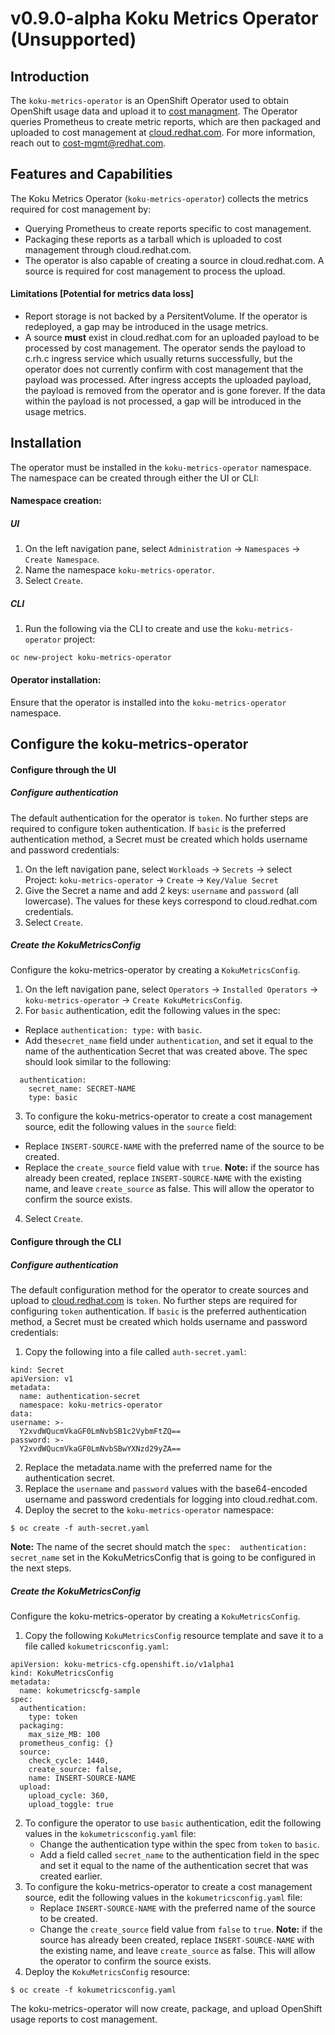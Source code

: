 # v0.9.0-alpha Koku Metrics Operator (Unsupported)
## Introduction
The `koku-metrics-operator` is an OpenShift Operator used to obtain OpenShift usage data and upload it to [cost managment](https://access.redhat.com/documentation/en-us/openshift_container_platform/4.5/html/getting_started_with_cost_management/assembly_introduction_cost_management). The Operator queries Prometheus to create metric reports, which are then packaged and uploaded to cost management at [cloud.redhat.com](https://cloud.redhat.com). For more information, reach out to <cost-mgmt@redhat.com>.
## Features and Capabilities
The Koku Metrics Operator (`koku-metrics-operator`) collects the metrics required for cost management by:
* Querying Prometheus to create reports specific to cost management.
* Packaging these reports as a tarball which is uploaded to cost management through cloud.redhat.com.
* The operator is also capable of creating a source in cloud.redhat.com. A source is required for cost management to process the upload.
#### Limitations [Potential for metrics data loss]
* Report storage is not backed by a PersitentVolume. If the operator is redeployed, a gap may be introduced in the usage metrics.
* A source **must** exist in cloud.redhat.com for an uploaded payload to be processed by cost management. The operator sends the payload to c.rh.c ingress service which usually returns successfully, but the operator does not currently confirm with cost management that the payload was processed. After ingress accepts the uploaded payload, the payload is removed from the operator and is gone forever. If the data within the payload is not processed, a gap will be introduced in the usage metrics.
## Installation
The operator must be installed in the `koku-metrics-operator` namespace. The namespace can be created through either the UI or CLI:
#### Namespace creation:
##### UI
1. On the left navigation pane, select `Administration` -> `Namespaces` -> `Create Namespace`.
2. Name the namespace `koku-metrics-operator`.
3. Select `Create`.
##### CLI
1. Run the following via the CLI to create and use the `koku-metrics-operator` project:
```
oc new-project koku-metrics-operator
```
#### Operator installation:
Ensure that the operator is installed into the `koku-metrics-operator` namespace.

## Configure the koku-metrics-operator
#### Configure through the UI
##### Configure authentication
The default authentication for the operator is `token`. No further steps are required to configure token authentication. If `basic` is the preferred authentication method, a Secret must be created which holds username and password credentials:
1. On the left navigation pane, select `Workloads` -> `Secrets` -> select Project: `koku-metrics-operator` -> `Create` -> `Key/Value Secret`
2. Give the Secret a name and add 2 keys: `username` and `password` (all lowercase). The values for these keys correspond to cloud.redhat.com credentials.
3. Select `Create`.
##### Create the KokuMetricsConfig
Configure the koku-metrics-operator by creating a `KokuMetricsConfig`.
1. On the left navigation pane, select `Operators` -> `Installed Operators` -> `koku-metrics-operator` -> `Create KokuMetricsConfig`.
2. For `basic` authentication, edit the following values in the spec:
* Replace `authentication: type:` with `basic`.
* Add the`secret_name` field under `authentication`, and set it equal to the name of the authentication Secret that was created above. The spec should look similar to the following:
```
  authentication:
    secret_name: SECRET-NAME
    type: basic
```
3. To configure the koku-metrics-operator to create a cost management source, edit the following values in the `source` field:
* Replace `INSERT-SOURCE-NAME` with the preferred name of the source to be created.
* Replace the `create_source` field value with `true`.
**Note:** if the source has already been created, replace `INSERT-SOURCE-NAME` with the existing name, and leave `create_source` as false. This will allow the operator to confirm the source exists.
4. Select `Create`.

#### Configure through the CLI
##### Configure authentication
The default configuration method for the operator to create sources and upload to [cloud.redhat.com](https://cloud.redhat.com/) is `token`. No further steps are required for configuring `token` authentication. If `basic` is the preferred authentication method, a Secret must be created which holds username and password credentials:
1. Copy the following into a file called `auth-secret.yaml`:
```
kind: Secret
apiVersion: v1
metadata:
  name: authentication-secret
  namespace: koku-metrics-operator
data:
username: >-
  Y2xvdWQucmVkaGF0LmNvbSB1c2VybmFtZQ==
password: >-
  Y2xvdWQucmVkaGF0LmNvbSBwYXNzd29yZA==
```
2. Replace the metadata.name with the preferred name for the authentication secret.
3. Replace the `username` and `password` values with the base64-encoded username and password credentials for logging into cloud.redhat.com.
4. Deploy the secret to the `koku-metrics-operator` namespace:
```
$ oc create -f auth-secret.yaml
```
**Note:** The name of the secret should match the `spec:  authentication:  secret_name` set in the KokuMetricsConfig that is going to be configured in the next steps.

##### Create the KokuMetricsConfig
Configure the koku-metrics-operator by creating a `KokuMetricsConfig`.
1. Copy the following `KokuMetricsConfig` resource template and save it to a file called `kokumetricsconfig.yaml`:
```
apiVersion: koku-metrics-cfg.openshift.io/v1alpha1
kind: KokuMetricsConfig
metadata:
  name: kokumetricscfg-sample
spec:
  authentication:
    type: token
  packaging:
    max_size_MB: 100
  prometheus_config: {}
  source:
    check_cycle: 1440,
    create_source: false,
    name: INSERT-SOURCE-NAME
  upload:
    upload_cycle: 360,
    upload_toggle: true
```
2. To configure the operator to use `basic` authentication, edit the following values in the `kokumetricsconfig.yaml` file:
   * Change the authentication type within the spec from `token` to `basic`.
   * Add a field called `secret_name` to the authentication field in the spec and set it equal to the name of the authentication secret that was created earlier.
3. To configure the koku-metrics-operator to create a cost management source, edit the following values in the `kokumetricsconfig.yaml` file:
   * Replace `INSERT-SOURCE-NAME` with the preferred name of the source to be created.
   * Change the `create_source` field value from `false` to `true`.
**Note:** if the source has already been created, replace `INSERT-SOURCE-NAME` with the existing name, and leave `create_source` as false. This will allow the operator to confirm the source exists.
4. Deploy the `KokuMetricsConfig` resource:
```
$ oc create -f kokumetricsconfig.yaml
```

The koku-metrics-operator will now create, package, and upload OpenShift usage reports to cost management.
